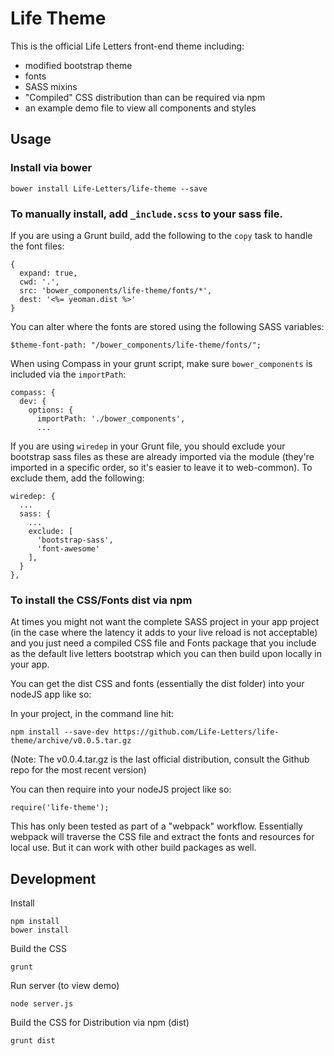 # Life Theme

This is the official Life Letters front-end theme including:

- modified bootstrap theme
- fonts
- SASS mixins
- "Compiled" CSS distribution than can be required via npm
- an example demo file to view all components and styles



## Usage

### Install via bower

    bower install Life-Letters/life-theme --save

### To manually install, add `_include.scss` to your sass file.

If you are using a Grunt build, add the following to the `copy`
task to handle the font files:

    {
      expand: true,
      cwd: '.',
      src: 'bower_components/life-theme/fonts/*',
      dest: '<%= yeoman.dist %>'
    }


You can alter where the fonts are stored using the following
SASS variables:

    $theme-font-path: "/bower_components/life-theme/fonts/";


When using Compass in your grunt script, make sure `bower_components`
is included via the `importPath`:

    compass: {
      dev: {
        options: {
          importPath: './bower_components',
          ...

If you are using `wiredep` in your Grunt file, you should exclude your bootstrap sass files as
these are already imported via the module (they're imported in a specific order, so it's
easier to leave it to web-common). To exclude them, add the
following:

    wiredep: {
      ...
      sass: {
        ...
        exclude: [
          'bootstrap-sass',
          'font-awesome'
        ],
      }
    },

### To install the CSS/Fonts dist via npm

At times you might not want the complete SASS project in your app project (in the case where the latency it adds to your live reload is not acceptable) and you just need a compiled CSS file and Fonts package that you include as the default live letters bootstrap which you can then build upon locally in your app.

You can get the dist CSS and fonts (essentially the dist folder) into your nodeJS app like so:

In your project, in the command line hit:

    npm install --save-dev https://github.com/Life-Letters/life-theme/archive/v0.0.5.tar.gz
(Note: The v0.0.4.tar.gz is the last official distribution, consult the Github repo for the most recent version)

You can then require into your nodeJS project like so:

    require('life-theme');

This has only been tested as part of a "webpack" workflow. Essentially webpack will traverse the CSS file and extract the fonts and resources for local use. But it can work with other build packages as well.


## Development

Install

    npm install
    bower install

Build the CSS

    grunt

Run server (to view demo)

    node server.js

Build the CSS for Distribution via npm (dist)

    grunt dist
